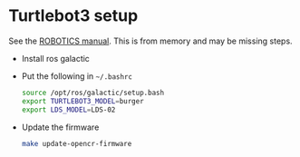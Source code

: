 # Turtlebot3 setup

See the [ROBOTICS manual](https://emanual.robotis.com/docs/en/platform/turtlebot3/overview/).
This is from memory and may be missing steps.

  - Install ros galactic
  - Put the following in `~/.bashrc`

    ```bash
    source /opt/ros/galactic/setup.bash
    export TURTLEBOT3_MODEL=burger
    export LDS_MODEL=LDS-02
    ```

  - Update the firmware

    ```bash
    make update-opencr-firmware
    ```
